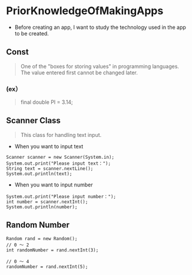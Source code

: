 # PriorKnowledgeOfMakingApps

- Before creating an app, I want to study the technology used in the app to be created.

## Const
> One of the "boxes for storing values" in programming languages.  
> The value entered first cannot be changed later.

### (ex）
> final double PI = 3.14;

## Scanner Class
> This class for handling text input.

- When you want to input text

```
Scanner scanner = new Scanner(System.in);
System.out.print("Please input text：");
String text = scanner.nextLine();
System.out.println(text);
```

- When you want to input number

```
System.out.print("Please input number：");
int number = scanner.nextInt();
System.out.println(number);
```

## Random Number

```
Random rand = new Random();
// 0 〜 2
int randomNumber = rand.nextInt(3);

// 0 〜 4
randomNumber = rand.nextInt(5);
```